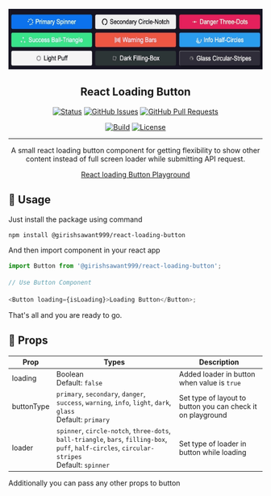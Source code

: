 <p align="center">
  <a href="https://girishsawant999.github.io/react-loading-button/" rel="noopener">
 <img height="120" src="./.github/readme/intro.gif" alt="Project logo"></a>
</p>

<h2 align="center">React Loading Button</h2>

<div align="center">

[![Status](https://img.shields.io/badge/status-active-success.svg)](#)
[![GitHub Issues](https://img.shields.io/github/issues/girishsawant999/react-loading-button.svg)](https://github.com/girishsawant999/react-loading-button/issues)
[![GitHub Pull Requests](https://img.shields.io/github/issues-pr/girishsawant999/react-loading-button.svg)](https://github.com/girishsawant999/react-loading-button/pulls)

[![Build ](https://img.shields.io/github/workflow/status/girishsawant999/react-loading-button/CI/main)](https://github.com/girishsawant999/react-loading-button/actions)
[![License](https://img.shields.io/badge/license-MIT-blue.svg)](/LICENSE)

</div>

---

<p align="center">
A small react loading button component for getting flexibility to show other content instead of full screen loader while submitting API request.
</p>

<p align="center">
  <a href="https://girishsawant999.github.io/react-loading-button/" target="_blank">
    React loading Button Playground
  </a>
</p>

## 📝 Usage

Just install the package using command

```
npm install @girishsawant999/react-loading-button
```

And then import component in your react app

```javascript
import Button from '@girishsawant999/react-loading-button';

// Use Button Component

<Button loading={isLoading}>Loading Button</Button>;
```

That's all and you are ready to go.

## 📃 Props

| Prop       | Types                                                                                                                                              | Description                                                 |
| ---------- | -------------------------------------------------------------------------------------------------------------------------------------------------- | ----------------------------------------------------------- |
| loading    | Boolean<br>Default: `false`                                                                                                                        | Added loader in button when value is `true`                 |
| buttonType | `primary`, `secondary`, `danger`, `success`, `warning`, `info`, `light`, `dark`, `glass`<br/>Default: `primary`                                    | Set type of layout to button you can check it on playground |
| loader     | `spinner`, `circle-notch`, `three-dots`, `ball-triangle`, `bars`, `filling-box`, `puff`, `half-circles`, `circular-stripes`<br/>Default: `spinner` | Set type of loader in button while loading                  |

Additionally you can pass any other props to button
